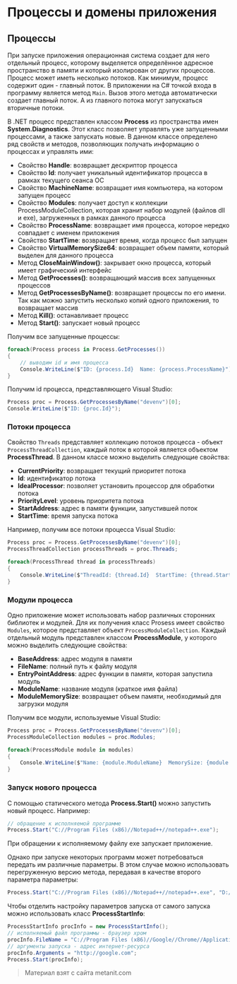# Процессы и домены приложения

## Процессы

При запуске приложения операционная система создает для него отдельный процесс, которому выделяется определённое адресное пространство в памяти и который изолирован от других процессов. Процесс может иметь несколько потоков. Как минимум, процесс содержит один - главный поток. В приложении на C# точкой входа в программу является метод `Main`. Вызов этого метода автоматически создает главный поток. А из главного потока могут запускаться вторичные потоки.

В .NET процесс представлен классом **Process** из пространства имен **System.Diagnostics**. Этот класс позволяет управлять уже запущенными процессами, а также запускать новые. В данном классе определено ряд свойств и методов, позволяющих получать информацию о процессах и управлять ими:
- Свойство **Handle**: возвращает дескриптор процесса
- Свойство **Id**: получает уникальный идентификатор процесса в рамках текущего сеанса ОС
- Свойство **MachineName**: возвращает имя компьютера, на котором запущен процесс
- Свойство **Modules**: получает доступ к коллекции ProcessModuleCollection, которая хранит набор модулей (файлов dll и exe), 
загруженных в рамках данного процесса
- Свойство **ProcessName**: возвращает имя процесса, которое нередко совпадает с именем приложения
- Свойство **StartTime**: возвращает время, когда процесс был запущен
- Свойство **VirtualMemorySize64**: возвращает объем памяти, который выделен для данного процесса
- Метод **CloseMainWindow()**: закрывает окно процесса, который имеет графический интерфейс
- Метод **GetProcesses()**: возвращающий массив всех запущенных процессов
- Метод **GetProcessesByName()**: возвращает процессы по его имени. Так как можно запустить несколько копий одного приложения, 
то возвращает массив
- Метод **Kill()**: останавливает процесс
- Метод **Start()**: запускает новый процесс

Получим все запущенные процессы:

```cs
foreach(Process process in Process.GetProcesses())
{
    // выводим id и имя процесса
    Console.WriteLine($"ID: {process.Id}  Name: {process.ProcessName}");
}
```

Получим id процесса, представляющего Visual Studio:

```cs
Process proc = Process.GetProcessesByName("devenv")[0];
Console.WriteLine($"ID: {proc.Id}");
```

### Потоки процесса

Свойство `Threads` представляет коллекцию потоков процесса - объект `ProcessThreadCollection`, каждый поток в которой является объектом **ProcessThread**. В данном классе можно выделить следующие свойства:
- **CurrentPriority**: возвращает текущий приоритет потока
- **Id**: идентификатор потока
- **IdealProcessor**: позволяет установить процессор для обработки потока
- **PriorityLevel**: уровень приоритета потока
- **StartAddress**: адрес в памяти функции, запустившей поток
- **StartTime**: время запуска потока

Например, получим все потоки процесса Visual Studio:

```cs
Process proc = Process.GetProcessesByName("devenv")[0];
ProcessThreadCollection processThreads = proc.Threads;

foreach(ProcessThread thread in processThreads)
{
    Console.WriteLine($"ThreadId: {thread.Id}  StartTime: {thread.StartTime}");
}
```

### Модули процесса

Одно приложение может использовать набор различных сторонних библиотек и модулей. Для их получения класс Prosess имеет свойство `Modules`, которое представляет объект `ProcessModuleCollection`. Каждый отдельный модуль представлен классом **ProcessModule**, у которого можно выделить следующие свойства:
- **BaseAddress**: адрес модуля в памяти
- **FileName**: полный путь к файлу модуля
- **EntryPointAddress**: адрес функции в памяти, которая запустила модуль
- **ModuleName**: название модуля (краткое имя файла)
- **ModuleMemorySize**: возвращает объем памяти, необходимый для загрузки модуля

Получим все модули, используемые Visual Studio:

```cs
Process proc = Process.GetProcessesByName("devenv")[0];
ProcessModuleCollection modules = proc.Modules;

foreach(ProcessModule module in modules)
{
    Console.WriteLine($"Name: {module.ModuleName}  MemorySize: {module.ModuleMemorySize}");
}
```

### Запуск нового процесса

С помощью статического метода **Process.Start()** можно запустить новый процесс. Например:

```cs
// обращение к исполняемой программе
Process.Start("C://Program Files (x86)//Notepad++//notepad++.exe");
```

При обращении к исполняемому файлу exe запускает приложение.

Однако при запуске некоторых программ может потребоваться передать им различные параметры. В этом случае можно использовать перегруженную версию метода, передавая в качестве второго параметра параметры:

```cs
Process.Start("C://Program Files (x86)//Notepad++//notepad++.exe", "D://contract.txt");
```

Чтобы отделить настройку параметров запуска от самого запуска можно использовать класс **ProcessStartInfo**:

```cs
ProcessStartInfo procInfo = new ProcessStartInfo();
// исполняемый файл программы - браузер хром
procInfo.FileName = "C://Program Files (x86)//Google//Chrome//Application//chrome.exe";
// аргументы запуска - адрес интернет-ресурса
procInfo.Arguments = "http://google.com";
Process.Start(procInfo);
```


> Материал взят с сайта metanit.com